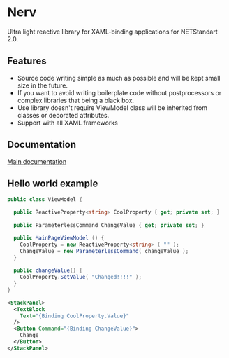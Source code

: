 # Nerv
Ultra light reactive library for XAML-binding applications for NETStandart 2.0.

## Features

- Source code writing simple as much as possible and will be kept small size in the future.
- If you want to avoid writing boilerplate code without postprocessors or complex libraries that being a black box.
- Use library doesn't require ViewModel class will be inherited from classes or decorated attributes.
- Support with all XAML frameworks

## Documentation

[Main documentation](https://github.com/trueromanus/Nerv/wiki/Documentation)

## Hello world example

```csharp
public class ViewModel {

  public ReactiveProperty<string> CoolProperty { get; private set; }
    
  public ParameterlessCommand ChangeValue { get; private set; }

  public MainPageViewModel () {
    CoolProperty = new ReactiveProperty<string> ( "" );
    ChangeValue = new ParameterlessCommand( changeValue );
  }
    
  public changeValue() {
    CoolProperty.SetValue( "Changed!!!!" );
  }    
}
```

```xml
<StackPanel>
  <TextBlock
    Text="{Binding CoolProperty.Value}"
  />
  <Button Command="{Binding ChangeValue}">
    Change
  </Button>
</StackPanel>
```
